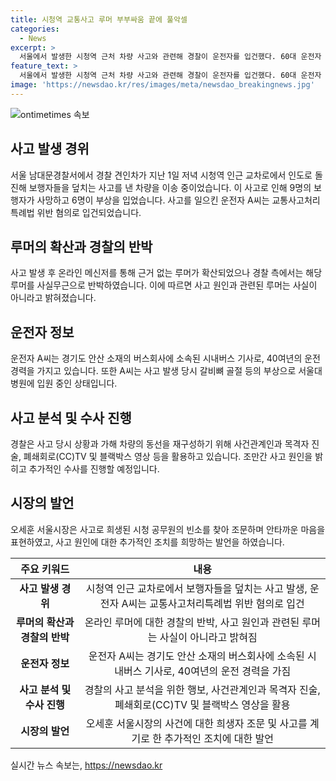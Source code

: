 ```yaml
---
title: 시청역 교통사고 루머 부부싸움 끝에 풀악셀
categories:
  - News
excerpt: >
  서울에서 발생한 시청역 근처 차량 사고와 관련해 경찰이 운전자를 입건했다. 60대 운전자 A씨는 버스 기사로 40년 경력을 가졌으며, 사망 사고를 일으킨 혐의로 수사 중이다. 사고 원인을 규명하기 위해 사건 관계자들과 목격자 진술을 토대로 사고를 재구성 중이다. 이 사고로 9명이 사망했고, 현재 운전자는 갈비뼈 골절로 입원 중이다. 또한, 서울시장은 이 사고를 계기로 고령자 운전면허 갱신에 대한 사회적 논의가 필요하다고 밝혔다. (총 149자)
feature_text: >
  서울에서 발생한 시청역 근처 차량 사고와 관련해 경찰이 운전자를 입건했다. 60대 운전자 A씨는 버스 기사로 40년 경력을 가졌으며, 사망 사고를 일으킨 혐의로 수사 중이다. 사고 원인을 규명하기 위해 사건 관계자들과 목격자 진술을 토대로 사고를 재구성 중이다. 이 사고로 9명이 사망했고, 현재 운전자는 갈비뼈 골절로 입원 중이다. 또한, 서울시장은 이 사고를 계기로 고령자 운전면허 갱신에 대한 사회적 논의가 필요하다고 밝혔다. (총 149자)
image: 'https://newsdao.kr/res/images/meta/newsdao_breakingnews.jpg'
---
```


<p><img src="https://newsdao.kr/res/images/meta/newsdao_breakingnews.jpg" alt="ontimetimes 속보" /></p>

<h2 data-ke-size="size26">사고 발생 경위</h2>

<p data-ke-size="size16">서울 남대문경찰서에서 경찰 견인차가 지난 1일 저녁 시청역 인근 교차로에서 인도로 돌진해 보행자들을 덮치는 사고를 낸 차량을 이송 중이었습니다. 이 사고로 인해 9명의 보행자가 사망하고 6명이 부상을 입었습니다. 사고를 일으킨 운전자 A씨는 교통사고처리특례법 위반 혐의로 입건되었습니다.</p>

<h2 data-ke-size="size26">루머의 확산과 경찰의 반박</h2>

<p data-ke-size="size16">사고 발생 후 온라인 메신저를 통해 근거 없는 루머가 확산되었으나 경찰 측에서는 해당 루머를 사실무근으로 반박하였습니다. 이에 따르면 사고 원인과 관련된 루머는 사실이 아니라고 밝혀졌습니다.</p>

<h2 data-ke-size="size26">운전자 정보</h2>

<p data-ke-size="size16">운전자 A씨는 경기도 안산 소재의 버스회사에 소속된 시내버스 기사로, 40여년의 운전 경력을 가지고 있습니다. 또한 A씨는 사고 발생 당시 갈비뼈 골절 등의 부상으로 서울대병원에 입원 중인 상태입니다.</p>

<h2 data-ke-size="size26">사고 분석 및 수사 진행</h2>

<p data-ke-size="size16">경찰은 사고 당시 상황과 가해 차량의 동선을 재구성하기 위해 사건관계인과 목격자 진술, 폐쇄회로(CC)TV 및 블랙박스 영상 등을 활용하고 있습니다. 조만간 사고 원인을 밝히고 추가적인 수사를 진행할 예정입니다.</p>

<h2 data-ke-size="size26">시장의 발언</h2>

<p data-ke-size="size16">오세훈 서울시장은 사고로 희생된 시청 공무원의 빈소를 찾아 조문하며 안타까운 마음을 표현하였고, 사고 원인에 대한 추가적인 조치를 희망하는 발언을 하였습니다.</p>

<table>
<thead>
  <tr>
    <th scope="col" style="text-align: center;">주요 키워드</th>
    <th scope="col" style="text-align: center;">내용</th>
  </tr>
</thead>
<tbody>
  <tr>
    <td style="text-align: center;"><b>사고 발생 경위</b></td>
    <td style="text-align: center;">시청역 인근 교차로에서 보행자들을 덮치는 사고 발생, 운전자 A씨는 교통사고처리특례법 위반 혐의로 입건</td>
  </tr>
  <tr>
    <td style="text-align: center;"><b>루머의 확산과 경찰의 반박</b></td>
    <td style="text-align: center;">온라인 루머에 대한 경찰의 반박, 사고 원인과 관련된 루머는 사실이 아니라고 밝혀짐</td>
  </tr>
  <tr>
    <td style="text-align: center;"><b>운전자 정보</b></td>
    <td style="text-align: center;">운전자 A씨는 경기도 안산 소재의 버스회사에 소속된 시내버스 기사로, 40여년의 운전 경력을 가짐</td>
  </tr>
  <tr>
    <td style="text-align: center;"><b>사고 분석 및 수사 진행</b></td>
    <td style="text-align: center;">경찰의 사고 분석을 위한 행보, 사건관계인과 목격자 진술, 폐쇄회로(CC)TV 및 블랙박스 영상을 활용</td>
  </tr>
  <tr>
    <td style="text-align: center;"><b>시장의 발언</b></td>
    <td style="text-align: center;">오세훈 서울시장의 사건에 대한 희생자 조문 및 사고를 계기로 한 추가적인 조치에 대한 발언</td>
  </tr>
</tbody>
</table>
실시간 뉴스 속보는, <a href="https://newsdao.kr" rel="dofollow">https://newsdao.kr</a>


